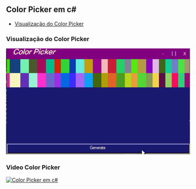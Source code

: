 ## Color Picker em c#
- [Visualização do Color Picker](https://github.com/HasheDev/simple-color-picker-c-/#visualiza%C3%A7%C3%A3o-do-color-picker)
### Visualização do Color Picker
 ![ColorPicker Logo](/ColorPicker.png)
### Video Color Picker
[![Color Picker em c#](http://img.youtube.com/vi/Q3vSyIBjSfs/0.jpg)](http://www.youtube.com/watch?v=Q3vSyIBjSfs "Video Color Picker")